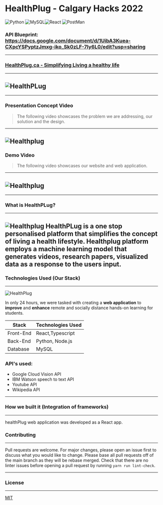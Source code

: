 # HealthPlug - Calgary Hacks 2022 
<img alt="Python" src="https://img.shields.io/badge/Python-FFD43B?style=for-the-badge&logo=python&logoColor=blue"/> <img alt="MySQL" src="https://img.shields.io/badge/MySQL-005C84?style=for-the-badge&logo=mysql&logoColor=white"/><img alt="React" src="https://img.shields.io/badge/React-20232A?style=for-the-badge&logo=react&logoColor=61DAFB"/> <img alt="PostMan" src="https://img.shields.io/badge/Postman-FF6C37?style=for-the-badge&logo=Postman&logoColor=white"/><br> 
### API Blueprint: https://docs.google.com/document/d/1UibA3Kuea-CXpcYSPyptzJmxg-iko_Sk0zLF-7Iy6L0/edit?usp=sharing 
---
### [HealthPlug.ca - Simplifying Living a healthy life](https://healthplug.ca/)
---
![HealthPLug](https://image)
---

---
### Presentation Concept Video
> The following video showcases the problem we are addressing, our solution and the design. 
----
![Healthplug](https://)
----


### Demo Video
> The following video showcases our website and web application. 
----
![Healthplug](https://)
----


---
### What is HealthPLug?
---
![Healthplug](https://)
HealthPLug is a one stop personalised platform that simplifies the concept of living a health lifestyle. Healthplug platform employs a machine learning model that generates videos, research papers, visualized data as a response to the users input.
---
### Technologies Used (Our Stack)
---

![HealthPlug](https://)

In only 24 hours, we were tasked with creating a **web application** to **improve** and **enhance** remote and socially distance hands-on learning for students.

| Stack     | Technologies Used                    |
|-----------|--------------------------------------|
| Front-End | React,Typescript                     |
| Back-End  | Python, Node.js                      |
| Database  |                     MySQL |

### API's used:
* Google Cloud Vision API
* IBM Watson speech to text API
* Youtube API
* Wikipedia API

---
### How we built it (Integration of frameworks)
---
healthPlug web application was developed as a React app.  

### Contributing
---
Pull requests are welcome. For major changes, please open an issue first to discuss what you would like to change. Please base all pull requests off of the main branch as they will be rebase merged. Check that there are no linter issues before opening a pull request by running `yarn run lint-check`.

---
### License
---
[MIT](https://choosealicense.com/licenses/mit/)


